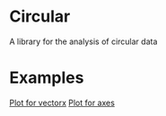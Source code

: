 # Circular
A library for the analysis of circular data

# Examples
[Plot for vectorx](examples/D01.png)
[Plot for axes](examples/D02.png)
